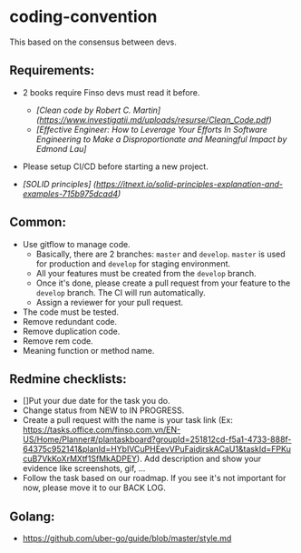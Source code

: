 # coding-convention

This based on the consensus between devs.

## Requirements:

- 2 books require Finso devs must read it before.
    + *[Clean code by Robert C. Martin] (https://www.investigatii.md/uploads/resurse/Clean_Code.pdf)*
    + *[Effective Engineer: How to Leverage Your Efforts In Software Engineering to Make a Disproportionate and Meaningful Impact by Edmond Lau]*

- Please setup CI/CD before starting a new project.
- *[SOLID principles] (https://itnext.io/solid-principles-explanation-and-examples-715b975dcad4)*

## Common:

- Use gitflow to manage code. 
    + Basically, there are 2 branches: `master` and `develop`. `master` is used for production and `develop` for staging environment.
    + All your features must be created from the `develop` branch.
    + Once it's done, please create a pull request from your feature to the `develop` branch. The CI will run automatically. 
    + Assign a reviewer for your pull request.
- The code must be tested. 
- Remove redundant code.
- Remove duplication code.
- Remove rem code.
- Meaning function or method name.

## Redmine checklists:

- []Put your due date for the task you do.
- Change status from NEW to IN PROGRESS.
- Create a pull request with the name is your task link (Ex: https://tasks.office.com/finso.com.vn/EN-US/Home/Planner#/plantaskboard?groupId=251812cd-f5a1-4733-888f-64375c952141&planId=HYbIVCuPHEevVPuFaidjrskACaU1&taskId=FPKucuB7VkKoXrMXtf1SfMkADPEY). Add description and show your evidence like screenshots, gif, ...
- Follow the task based on our roadmap. If you see it's not important for now, please move it to our BACK LOG.
 

## Golang:
- https://github.com/uber-go/guide/blob/master/style.md
